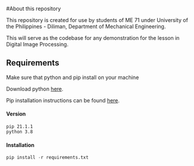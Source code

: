 #About this repository

This repository is created for use by students of ME 71 under University of the Philippines - Diliman, Department of Mechanical Engineering.

This will serve as the codebase for any demonstration for the lesson in Digital Image Processing.

## Requirements
Make sure that python and pip install on your machine

Download python [here](https://www.python.org/downloads/).

Pip installation instructions can be found [here](https://pip.pypa.io/en/stable/installing/).

#### Version
```
pip 21.1.1
python 3.8
```

#### Installation

```python
pip install -r requirements.txt
```
